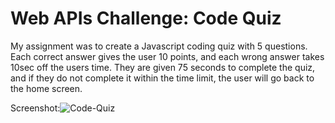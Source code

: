 # Web APIs Challenge: Code Quiz

My assignment was to create a Javascript coding quiz with 5 questions. Each correct answer gives the user 10 points, and each wrong answer takes 10sec off the users time. They are given 75 seconds to complete the quiz, and if they do not complete it within the time limit, the user will go back to the home screen.

Screenshot:![Code-Quiz](https://user-images.githubusercontent.com/98491350/165002451-6dddd6d4-d8ab-4b20-a9a4-f18d5abc1f32.png)
